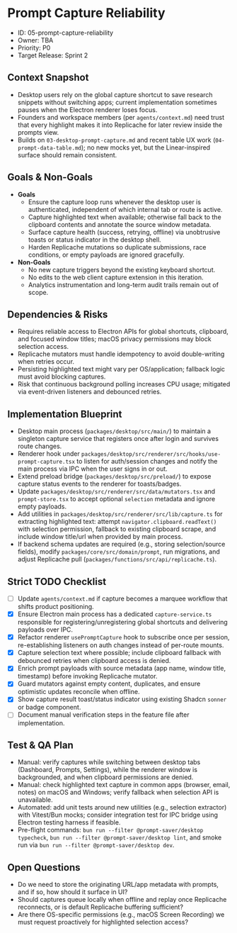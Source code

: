 # Prompt Capture Reliability

- ID: 05-prompt-capture-reliability
- Owner: TBA
- Priority: P0
- Target Release: Sprint 2

## Context Snapshot

- Desktop users rely on the global capture shortcut to save research snippets without switching apps; current implementation sometimes pauses when the Electron renderer loses focus.
- Founders and workspace members (per `agents/context.md`) need trust that every highlight makes it into Replicache for later review inside the prompts view.
- Builds on `03-desktop-prompt-capture.md` and recent table UX work (`04-prompt-data-table.md`); no new mocks yet, but the Linear-inspired surface should remain consistent.

## Goals & Non-Goals

- **Goals**
  - Ensure the capture loop runs whenever the desktop user is authenticated, independent of which internal tab or route is active.
  - Capture highlighted text when available; otherwise fall back to the clipboard contents and annotate the source window metadata.
  - Surface capture health (success, retrying, offline) via unobtrusive toasts or status indicator in the desktop shell.
  - Harden Replicache mutations so duplicate submissions, race conditions, or empty payloads are ignored gracefully.
- **Non-Goals**
  - No new capture triggers beyond the existing keyboard shortcut.
  - No edits to the web client capture extension in this iteration.
  - Analytics instrumentation and long-term audit trails remain out of scope.

## Dependencies & Risks

- Requires reliable access to Electron APIs for global shortcuts, clipboard, and focused window titles; macOS privacy permissions may block selection access.
- Replicache mutators must handle idempotency to avoid double-writing when retries occur.
- Persisting highlighted text might vary per OS/application; fallback logic must avoid blocking captures.
- Risk that continuous background polling increases CPU usage; mitigated via event-driven listeners and debounced retries.

## Implementation Blueprint

- Desktop main process (`packages/desktop/src/main/`) to maintain a singleton capture service that registers once after login and survives route changes.
- Renderer hook under `packages/desktop/src/renderer/src/hooks/use-prompt-capture.tsx` to listen for auth/session changes and notify the main process via IPC when the user signs in or out.
- Extend preload bridge (`packages/desktop/src/preload/`) to expose capture status events to the renderer for toasts/badges.
- Update `packages/desktop/src/renderer/src/data/mutators.tsx` and `prompt-store.tsx` to accept optional `selection` metadata and ignore empty payloads.
- Add utilities in `packages/desktop/src/renderer/src/lib/capture.ts` for extracting highlighted text: attempt `navigator.clipboard.readText()` with selection permission, fallback to existing clipboard scrape, and include window title/url when provided by main process.
- If backend schema updates are required (e.g., storing selection/source fields), modify `packages/core/src/domain/prompt`, run migrations, and adjust Replicache pull (`packages/functions/src/api/replicache.ts`).

## Strict TODO Checklist

- [ ] Update `agents/context.md` if capture becomes a marquee workflow that shifts product positioning.
- [x] Ensure Electron main process has a dedicated `capture-service.ts` responsible for registering/unregistering global shortcuts and delivering payloads over IPC.
- [x] Refactor renderer `usePromptCapture` hook to subscribe once per session, re-establishing listeners on auth changes instead of per-route mounts.
- [x] Capture selection text where possible; include clipboard fallback with debounced retries when clipboard access is denied.
- [x] Enrich prompt payloads with source metadata (app name, window title, timestamp) before invoking Replicache mutator.
- [x] Guard mutators against empty content, duplicates, and ensure optimistic updates reconcile when offline.
- [x] Show capture result toast/status indicator using existing Shadcn `sonner` or badge component.
- [ ] Document manual verification steps in the feature file after implementation.

## Test & QA Plan

- Manual: verify captures while switching between desktop tabs (Dashboard, Prompts, Settings), while the renderer window is backgrounded, and when clipboard permissions are denied.
- Manual: check highlighted text capture in common apps (browser, email, notes) on macOS and Windows; verify fallback when selection API is unavailable.
- Automated: add unit tests around new utilities (e.g., selection extractor) with Vitest/Bun mocks; consider integration test for IPC bridge using Electron testing harness if feasible.
- Pre-flight commands: `bun run --filter @prompt-saver/desktop typecheck`, `bun run --filter @prompt-saver/desktop lint`, and smoke run via `bun run --filter @prompt-saver/desktop dev`.

## Open Questions

- Do we need to store the originating URL/app metadata with prompts, and if so, how should it surface in UI?
- Should captures queue locally when offline and replay once Replicache reconnects, or is default Replicache buffering sufficient?
- Are there OS-specific permissions (e.g., macOS Screen Recording) we must request proactively for highlighted selection access?
